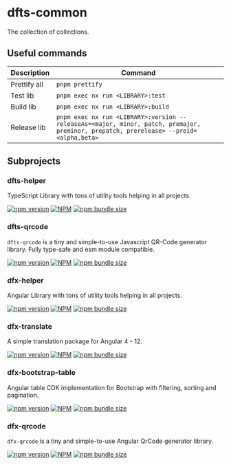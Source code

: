 # dfts-common

The collection of collections.

## Useful commands

| Description  | Command                                                                                                                                |
| ------------ | -------------------------------------------------------------------------------------------------------------------------------------- |
| Prettify all | `pnpm prettify`                                                                                                                        |
| Test lib     | `pnpm exec nx run <LIBRARY>:test`                                                                                                      |
| Build lib    | `pnpm exec nx run <LIBRARY>:build`                                                                                                     |
| Release lib  | `pnpm exec nx run <LIBRARY>:version --releaseAs=<major, minor, patch, premajor, preminor, prepatch, prerelease> --preid=<alpha,beta> ` |

## Subprojects

### dfts-helper

TypeScript Library with tons of utility tools helping in all projects.

[![npm version](https://badge.fury.io/js/dfts-helper.svg)](https://npmjs.org/package/dfts-helper)
[![NPM](https://img.shields.io/npm/dw/dfts-helper?logo=npm)](https://npmjs.org/package/dfts-helper)
[![npm bundle size](https://img.shields.io/bundlephobia/min/dfts-helper?cacheSeconds=86400)](https://npmjs.org/package/dfts-helper)

### dfts-qrcode

`dfts-qrcode` is a tiny and simple-to-use Javascript QR-Code generator library. Fully type-safe and esm module compatible.

[![npm version](https://badge.fury.io/js/dfts-qrcode.svg)](https://npmjs.org/package/dfts-qrcode)
[![NPM](https://img.shields.io/npm/dw/dfts-qrcode?logo=npm)](https://npmjs.org/package/dfts-qrcode)
[![npm bundle size](https://img.shields.io/bundlephobia/min/dfts-qrcode?cacheSeconds=86400)](https://npmjs.org/package/dfts-qrcode)

### dfx-helper

Angular Library with tons of utility tools helping in all projects.

[![npm version](https://badge.fury.io/js/dfx-helper.svg)](https://npmjs.org/package/dfx-helper)
[![NPM](https://img.shields.io/npm/dw/dfx-helper?logo=npm)](https://npmjs.org/package/dfx-helper)
[![npm bundle size](https://img.shields.io/bundlephobia/min/dfx-helper?cacheSeconds=86400)](https://npmjs.org/package/dfx-helper)

### dfx-translate

A simple translation package for Angular 4 - 12.

[![npm version](https://badge.fury.io/js/dfx-translate.svg)](https://npmjs.org/package/dfx-translate)
[![NPM](https://img.shields.io/npm/dw/dfx-translate?logo=npm)](https://npmjs.org/package/dfx-translate)
[![npm bundle size](https://img.shields.io/bundlephobia/min/dfx-translate?cacheSeconds=86400)](https://npmjs.org/package/dfx-translate)

### dfx-bootstrap-table

Angular table CDK implementation for Bootstrap with filtering, sorting and pagination.

[![npm version](https://badge.fury.io/js/dfx-bootstrap-table.svg)](https://npmjs.org/package/dfx-bootstrap-table)
[![NPM](https://img.shields.io/npm/dw/dfx-bootstrap-table?logo=npm)](https://npmjs.org/package/dfx-bootstrap-table)
[![npm bundle size](https://img.shields.io/bundlephobia/min/dfx-bootstrap-table?cacheSeconds=86400)](https://npmjs.org/package/dfx-bootstrap-table)

### dfx-qrcode

`dfx-qrcode` is a tiny and simple-to-use Angular QrCode generator library.

[![npm version](https://badge.fury.io/js/dfx-qrcode.svg)](https://npmjs.org/package/dfx-qrcode)
[![NPM](https://img.shields.io/npm/dw/dfx-qrcode?logo=npm)](https://npmjs.org/package/dfx-qrcode)
[![npm bundle size](https://img.shields.io/bundlephobia/min/dfx-qrcode?cacheSeconds=86400)](https://npmjs.org/package/dfx-qrcode)
